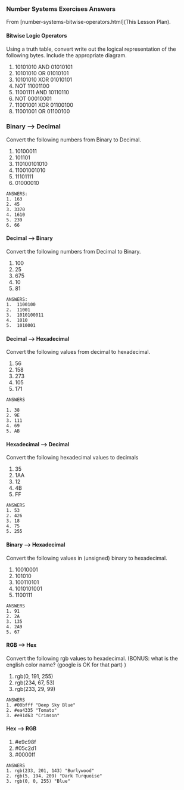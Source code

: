 ### Number Systems Exercises Answers 

From [number-systems-bitwise-operators.html](This Lesson Plan).  

#### Bitwise Logic Operators

Using a truth table, convert write out the logical representation of the following bytes. Include the appropriate diagram.

1. 10101010 AND 01010101
2. 10101010 OR 01010101
3. 10101010 XOR 01010101
4. NOT 11001100
5. 11001111 AND 10110110
6. NOT 00010001
7. 11001001 XOR 01100100
8. 11001001 OR 01100100


### Binary --> Decimal  

Convert the following numbers from Binary to Decimal.

1. 10100011
2. 101101
3. 110100101010
4. 11001001010
5. 11101111
6. 01000010

```
ANSWERS:
1. 163
2. 45
3. 3370
4. 1610
5. 239
6. 66
```


#### Decimal --> Binary

Convert the following numbers from Decimal to Binary.

1. 100
2. 25
3. 675
4. 10
5. 81

```
ANSWERS:
1.	1100100
2. 	11001
3. 	1010100011
4. 	1010
5. 	1010001
```

#### Decimal --> Hexadecimal

Convert the following values from decimal to hexadecimal.

1. 56
2. 158
3. 273
4. 105
5. 171

```
ANSWERS

1. 38
2. 9E
3. 111
4. 69
5. AB
```

#### Hexadecimal --> Decimal

Convert the following hexadecimal values to decimals

1. 35
2. 1AA
3. 12
4. 4B
5. FF

```
ANSWERS
1. 53
2. 426
3. 18
4. 75
5. 255
```

#### Binary --> Hexadecimal

Convert the following values in (unsigned) binary to hexadecimal.

1. 10010001
2. 101010
3. 100110101
4. 1010101001
5. 1100111

```
ANSWERS
1. 91
2. 2A
3. 135
4. 2A9
5. 67
```

#### RGB --> Hex

Convert the following rgb values to hexadecimal.
(BONUS: what is the english color name? (google is OK for that part) )

1. rgb(0, 191, 255)
2. rgb(234, 67, 53)
3. rgb(233, 29, 99)

```
ANSWERS
1. #00bfff "Deep Sky Blue"
2. #ea4335 "Tomato"
3. #e91d63 "Crimson"

```

#### Hex --> RGB

1. #e9c98f
2. #05c2d1
3. #0000ff

```
ANSWERS
1. rgb(233, 201, 143) "Burlywood"
2. rgb(5, 194, 209) "Dark Turquoise"
3. rgb(0, 0, 255) "Blue"

```
